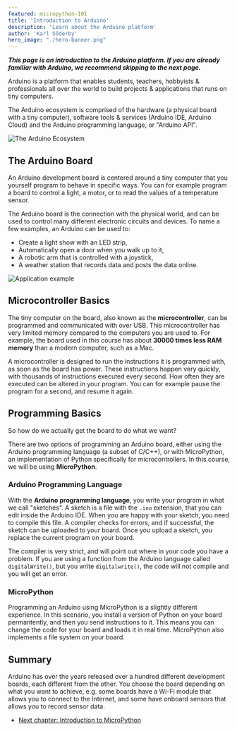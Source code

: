 ```yaml
---
featured: micropython-101
title: 'Introduction to Arduino'
description: 'Learn about the Arduino platform'
author: 'Karl Söderby'
hero_image: "./hero-banner.png"
---
```


***This page is an introduction to the Arduino platform. If you are already familiar with Arduino, we recommend skipping to the next page.***

Arduino is a platform that enables students, teachers, hobbyists & professionals all over the world to build projects & applications that runs on tiny computers.

The Arduino ecosystem is comprised of the hardware (a physical board with a tiny computer), software tools & services (Arduino IDE, Arduino Cloud) and the Arduino programming language, or "Arduino API".

![The Arduino Ecosystem]()

## The Arduino Board

An Arduino development board is centered around a tiny computer that you yourself program to behave in specific ways. You can for example program a board to control a light, a motor, or to read the values of a temperature sensor.

The Arduino board is the connection with the physical world, and can be used to control many different electronic circuits and devices. To name a few examples, an Arduino can be used to:
- Create a light show with an LED strip,
- Automatically open a door when you walk up to it,
- A robotic arm that is controlled with a joystick,
- A weather station that records data and posts the data online.

![Application example]()

## Microcontroller Basics

The tiny computer on the board, also known as the **microcontroller**, can be programmed and communicated with over USB. This microcontroller has very limited memory compared to the computers you are used to. For example, the board used in this course has about **30000 times less RAM memory** than a modern computer, such as a Mac.

A microcontroller is designed to run the instructions it is programmed with, as soon as the board has power. These instructions happen very quickly, with thousands of instructions executed every second. How often they are executed can be altered in your program. You can for example pause the program for a second, and resume it again.

## Programming Basics

So how do we actually get the board to do what we want?

There are two options of programming an Arduino board, either using the Arduino programming language (a subset of C/C++), or with MicroPython, an implementation of Python specifically for microcontrollers. In this course, we will be using **MicroPython**. 

### Arduino Programming Language

With the **Arduino programming language**, you write your program in what we call "sketches". A sketch is a file with the `.ino` extension, that you can edit inside the Arduino IDE. When you are happy with your sketch, you need to compile this file. A compiler checks for errors, and if successful, the sketch can be uploaded to your board. Once you upload a sketch, you replace the current program on your board.

The compiler is very strict, and will point out where in your code you have a problem. If you are using a function from the Arduino language called `digitalWrite()`, but you write `digitalwrite()`, the code will not compile and you will get an error.

### MicroPython

Programming an Arduino using MicroPython is a slightly different experience. In this scenario, you install a version of Python on your board permantently, and then you send instructions to it. This means you can change the code for your board and loads it in real time. MicroPython also implements a file system on your board.

## Summary

Arduino has over the years released over a hundred different development boards, each different from the other. You choose the board depending on what you want to achieve, e.g. some boards have a Wi-Fi module that allows you to connect to the Internet, and some have onboard sensors that allows you to record sensor data.

- [Next chapter: Introduction to MicroPython]()